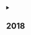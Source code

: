
<details close>
<summary><h2>2018</h2></summary>

   La salle de don n’a pas désempli, au château, 225 personnes se sont présentées, hier, pour donner leur sang. © Photo NR 
   
  La collation post-don est agrémentée de pains aux chocolats et tartelettes fournies par des entreprises partenaires. © Photo NR
  
  Malgré les blocages des “ Gilets jaunes ”, 225 personnes sont venues à la collecte organisée par les Rotary clubs de Blois au château.
  A l’entrée du château de Blois, il y avait aussi des gilets jaunes, mais ceux des bénévoles du Rotary club de Blois. Ils accueillaient les volontaires au don du sang. Comme chaque année, cette collecte au château royal de Blois était organisée par les trois Rotary clubs de Blois avec l’EFS (Établissement français du sang), de 10 h à 18 heures.
  Et malgré le blocage des entrées de Blois, l’organisateur était soulagé : « Finalement, la manifestation n’a pas trop d’impact, on a vu du monde. » En tout, ce sont finalement 225 donneurs qui se sont présentés au château, soit plus de 50 de plus que l’an dernier (182 personnes) ! « Peut-être que les gens n’ont pas voulu sortir avec leur voiture par peur d’être bloqués, et donc restent à Blois et viennent donner leur sang », se réjouit un autre membre du Rotary de Blois.
  50 personnes de plus que l’an dernier. Le don prend une petite heure, de l’entretien avec un médecin à la prise de sang. La collation post-don est améliorée avec plusieurs fournisseurs partenaires : tartelettes, croissants, pains au chocolat… De quoi reprendre des forces : il faut bien boire et manger avant et après le don.
  C’est à la collation que l’on retrouve Marion, Corentin et Badr. A 18 et 19 ans, c’est la première fois qu’il venait donner. « Ça faisait plusieurs années que je voulais le faire, et là je peux », raconte Marion. « On a de nombreux jeunes, beaucoup plus que les années précédentes »,. Une cible privilégiée pour augmenter le nombre de donneurs : en France, seuls 4 % des donneurs potentiels donnent effectivement.
  Et la collecte attire aussi des personnes qui n’ont pas le réflexe d’aller donner régulièrement. C’est le cas de Jean-François, venu avec sa fille Clémentine. « On est venu l’an dernier, et depuis je n’ai pas donné, alors que ma fille est allée au centre de l’EFS à Blois deux fois dans l’année », reconnaît-il. « C’est plus facile d’y aller sur un événement visible comme ici que d’y aller spontanément, même si c’est ouvert tous les jours. » Cette collecte aura donc permis de remplir les réserves de sang, avant la période des fêtes toujours plus pauvre en dons. 

</details>  
